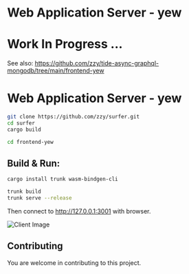 # Web Application Server - yew

# Work In Progress ...

See also: https://github.com/zzy/tide-async-graphql-mongodb/tree/main/frontend-yew

# Web Application Server - yew

``` Bash
git clone https://github.com/zzy/surfer.git
cd surfer
cargo build

cd frontend-yew
```

## Build & Run:

``` Bash
cargo install trunk wasm-bindgen-cli

trunk build
trunk serve --release
```
Then connect to http://127.0.0.1:3001 with browser.

![Client Image](../data/yew.jpg)

## Contributing

You are welcome in contributing to this project.
